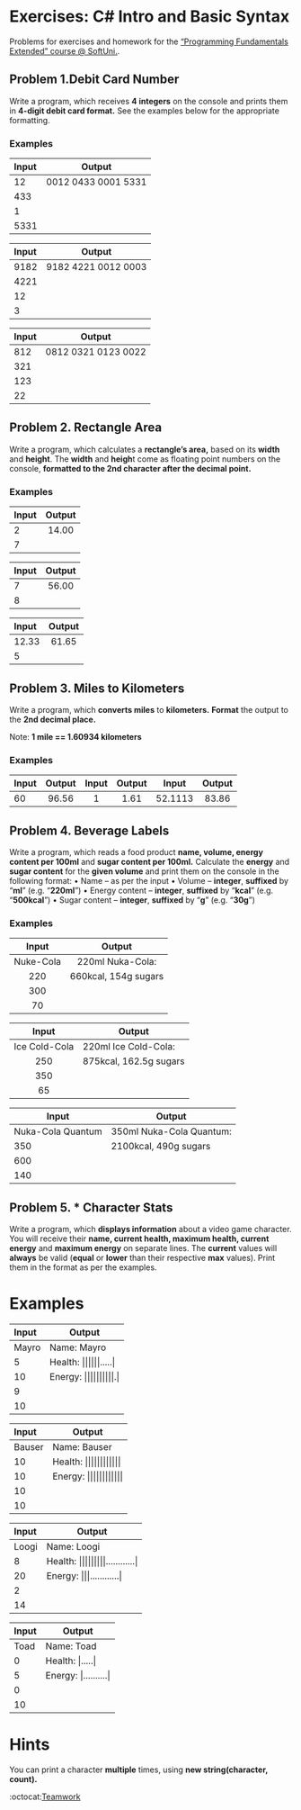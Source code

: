 # Exercises: C# Intro and Basic Syntax

Problems for exercises and homework for the [“Programming Fundamentals Extended” course @ SoftUni.](https://softuni.bg/courses/programming-fundamentals).

## Problem 1.Debit Card Number

Write a program, which receives **4 integers** on the console and prints them in **4-digit debit card format.** See the examples below for the appropriate formatting.

### Examples

|  Input  |         Output           |
| :---    |                    :---: |
|   12    |  0012 0433 0001 5331     |
|   433   |                          |
|   1     |                          |
|   5331  |                          |

|  Input  |         Output           |
| :---    |                    :---: |
|   9182  |  9182 4221 0012 0003     |
|   4221  |                          |
|   12    |                          |
|   3     |                          |

|  Input  |         Output           |
| :---    |                    :---: |
|   812   |  0812 0321 0123 0022     |
|   321   |                          |
|   123   |                          |
|   22    |                          |

## Problem 2. Rectangle Area

Write a program, which calculates a **rectangle’s area,** based on its **width** and **height**. The **width** and **heigh**t come as floating point numbers on the console, **formatted to the 2nd character after the decimal point.**

### Examples

| Input  |   Output  |
| :---   |     :---: |
|   2    |   14.00   |
|   7    |           |

| Input  |   Output  |
| :---   |     :---: |
|   7    |   56.00   |
|   8    |           |

| Input  |   Output  |
| :---   |     :---: |
|  12.33 |   61.65   |
|   5    |           |

## Problem 3. Miles to Kilometers

Write a program, which **converts miles** to **kilometers.** **Format** the output to the **2nd decimal place.**

Note: **1 mile == 1.60934 kilometers**

### Examples

| Input  |   Output  | Input  |   Output  | Input   |   Output  |
| :---   |     :---: | :---:  |   :---:   | :---:   |     :---: |
|  60    |  96.56    |  1     |  1.61     | 52.1113 |  83.86    |

## Problem 4. Beverage Labels

Write a program, which reads a food product **name, volume, energy content per 100ml** and **sugar content per 100ml.** Calculate the **energy** and **sugar content** for the **given volume** and print them on the console in the following format:
    • Name – as per the input
    • Volume – **integer**, **suffixed** by “**ml**” (e.g. “**220ml**”)
    • Energy content – **integer**, **suffixed** by “**kcal**” (e.g. “**500kcal**”)
    • Sugar content – **integer**, **suffixed** by “**g**” (e.g. “**30g**”)

### Examples

| Input | Output |
| :---: | :---: |
| Nuke-Cola  | 220ml Nuka-Cola: |
| 220 | 660kcal, 154g sugars |
| 300 |
| 70 |

| Input | Output |
| :---: | --- |
| Ice Cold-Cola  | 220ml Ice Cold-Cola: |
| 250 | 875kcal, 162.5g sugars |
| 350 |
| 65 |

| Input | Output |
| --- | --- |
| Nuka-Cola Quantum  | 350ml Nuka-Cola Quantum: |
| 350 | 2100kcal, 490g sugars |
| 600 |
| 140 |

## Problem 5. * Character Stats

Write a program, which **displays information** about a video game character. You will receive their **name, current health, maximum health, current energy** and **maximum energy** on separate lines. The **current** values will **always** be valid (**equal** or **lower** than their respective **max** values). Print them in the format as per the examples.

# Examples

|  Input  |  Output  |
|:---| --- |
| Mayro | Name: Mayro   |
| 5     | Health: \|\|\|\|\|\|\.\.\.\.\.\| |
| 10    | Energy: \|\|\|\|\|\|\|\|\|\|\.\| |
| 9     |                                  |
| 10    |                                  |

|  Input  |  Output  |
|:---| --- |
| Bauser | Name: Bauser   |
| 10     | Health: \|\|\|\|\|\|\|\|\|\|\|\| |
| 10     | Energy: \|\|\|\|\|\|\|\|\|\|\|\| |
| 10     |                                  |
| 10     |                                  |

|  Input  |  Output  |
|:---| --- |
| Loogi | Name: Loogi   |
| 8     | Health: \|\|\|\|\|\|\|\|\|\.\.\.\.\.\.\.\.\.\.\.\.\| |
| 20    | Energy: \|\|\|\.\.\.\.\.\.\.\.\.\.\.\.\| |
| 2     |                                  |
| 14    |                                  |

|  Input  |  Output  |
|:---| --- |
| Toad   | Name: Toad   |
| 0      | Health: \|\.\.\.\.\.\| |
| 5      | Energy: \|\.\.\.\.\.\.\.\.\.\.\| |
| 0      |                                  |
| 10     |                                  |

# Hints

You can print a character **multiple** times, using **new string(character, count).**

:octocat:[Teamwork](https://github.com/TeamworkSoftwareTechnologies)